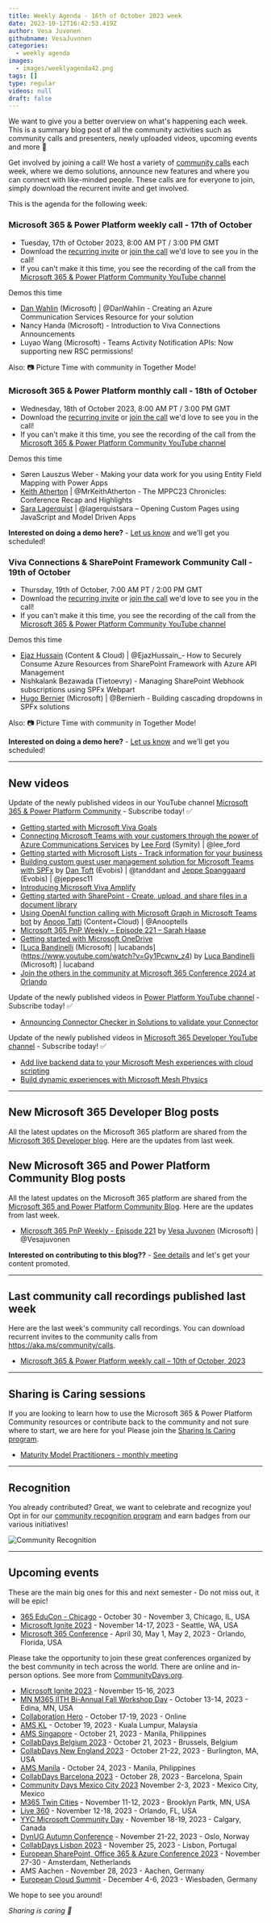 ```yaml
---
title: Weekly Agenda - 16th of October 2023 week
date: 2023-10-12T16:42:53.419Z
author: Vesa Juvonen
githubname: VesaJuvonen
categories:
  - weekly agenda
images:
  - images/weeklyagenda42.png
tags: []
type: regular
videos: null
draft: false
---
```


We want to give you a better overview on what's happening each week. This is a summary blog post of all the community activities such as community calls and presenters, newly uploaded videos, upcoming events and more 🚀

Get involved by joining a call! We host a variety of [community calls](https://aka.ms/community/calls) each week, where we demo solutions, announce new features and where you can connect with like-minded people. These calls are for everyone to join, simply download the recurrent invite and get involved.

This is the agenda for the following week:

### Microsoft 365 & Power Platform weekly call - 17th of October

* Tuesday, 17th of October 2023, 8:00 AM PT / 3:00 PM GMT
* Download the [recurring invite](https://aka.ms/m365-dev-call) or [join the call](https://aka.ms/m365-dev-call-join) we'd love to see you in the call!
* If you can't make it this time, you see the recording of the call from the [Microsoft 365 & Power Platform Community YouTube channel](https://www.youtube.com/playlist?list=PLR9nK3mnD-OUQOW86tT5dkCRQAVGY7DlH)

Demos this time


* [Dan Wahlin](https://twitter.com/DanWahlin) (Microsoft) | @DanWahlin - Creating an Azure Communication Services Resource for your solution
* Nancy Handa (Microsoft) - Introduction to Viva Connections Announcements
* Luyao Wang (Microsoft) - Teams Activity Notification APIs: Now supporting new RSC permissions!


Also: 📷 Picture Time with community in Together Mode!

### Microsoft 365 & Power Platform monthly call - 18th of October

* Wednesday, 18th of October 2023, 8:00 AM PT / 3:00 PM GMT
* Download the [recurring invite](https://aka.ms/m365-dev-call) or [join the call](https://aka.ms/m365-dev-call-join) we'd love to see you in the call!
* If you can't make it this time, you see the recording of the call from the [Microsoft 365 & Power Platform Community YouTube channel](https://www.youtube.com/playlist?list=PLR9nK3mnD-OUQOW86tT5dkCRQAVGY7DlH)

Demos this time

* Søren Lauszus Weber - Making your data work for you using Entity Field Mapping with Power Apps
* [Keith Atherton](https://twitter.com/MrKeithAtherton) | @MrKeithAtherton - The MPPC23 Chronicles: Conference Recap and Highlights
* [Sara Lagerquist](https://twitter.com/lagerquistsara) | @lagerquistsara – Opening Custom Pages using JavaScript and Model Driven Apps

**Interested on doing a demo here?** - [Let us know](https://aka.ms/community/request/demo) and we'll get you scheduled!


### Viva Connections & SharePoint Framework Community Call - 19th of October

* Thursday, 19th of October, 7:00 AM PT / 2:00 PM GMT
* Download the [recurring invite](https://aka.ms/spdev-spfx-call) or [join the call](https://aka.ms/spdev-spfx-call-join) we'd love to see you in the call!
* If you can't make it this time, you see the recording of the call from the [Microsoft 365 & Power Platform Community YouTube channel](https://www.youtube.com/watch?v=Sxrnc7gSw4A&list=PLR9nK3mnD-OXdcwfcHGsGr78nHWLRsv1x)

Demos this time

* [Ejaz Hussain](https://twitter.com/EjazHussain_) (Content & Cloud) | @EjazHussain_- How to Securely Consume Azure Resources from SharePoint Framework with Azure API Management
* Nishkalank Bezawada (Tietoevry) - Managing SharePoint Webhook subscriptions using SPFx Webpart
* [Hugo Bernier](https://twitter.com/bernierh) (Microsoft) | @Bernierh - Building cascading dropdowns in SPFx solutions


Also: 📷 Picture Time with community in Together Mode!

**Interested on doing a demo here?** - [Let us know](https://aka.ms/community/request/demo) and we'll get you scheduled!

---

## New videos

Update of the newly published videos in our YouTube channel [Microsoft 365 & Power Platform Community](https://www.youtube.com/channel/UC_mKdhw-V6CeCM7gTo_Iy7w) - Subscribe today! ✅

* [Getting started with Microsoft Viva Goals](https://www.youtube.com/watch?v=TA76ArtPOwg)
* [Connecting Microsoft Teams with your customers through the power of Azure Communications Services](https://www.youtube.com/watch?v=xmhFuMr0VCo) by [Lee Ford](https://twitter.com/lee_ford) (Symity) | @lee_ford
* [Getting started with Microsoft Lists - Track information for your business](https://www.youtube.com/watch?v=NKQyuWMMlOw)
* [Building custom guest user management solution for Microsoft Teams with SPFx](https://www.youtube.com/watch?v=ivFCcHGaq7Y) by [Dan Toft](https://twitter.com/tanddant) (Evobis) | @tanddant and [Jeppe Spanggaard](https://twitter.com/jeppesc11) (Evobis) | @jeppesc11
* [Introducing Microsoft Viva Amplify](https://www.youtube.com/watch?v=6axa1hfsxyI)
* [Getting started with SharePoint - Create, upload, and share files in a document library](https://www.youtube.com/watch?v=bFfDb9bZTH8)
* [Using OpenAI function calling with Microsoft Graph in Microsoft Teams bot](https://www.youtube.com/watch?v=CI9e9SmUVdE) by [Anoop Tatti](https://twitter.com/anooptells) (Content+Cloud) | @Anooptells
* [Microsoft 365 PnP Weekly – Episode 221 – Sarah Haase](https://www.youtube.com/watch?v=9YdU1v1dA18)
* [Getting started with Microsoft OneDrive](https://www.youtube.com/watch?v=CvoMOzyzpOc)
* [[Luca Bandinelli](https://github.com/lucaband) (Microsoft) | lucabands](https://www.youtube.com/watch?v=Gy1Pcwnv_z4) by [Luca Bandinelli](https://github.com/lucaband) (Microsoft) | lucaband
* [Join the others in the community at Microsoft 365 Conference 2024 at Orlando](https://www.youtube.com/watch?v=SNZ5_HhyI9w)


Update of the newly published videos in [Power Platform YouTube channel](https://www.youtube.com/@mspowerplatform) - Subscribe today! ✅

* [Announcing Connector Checker in Solutions to validate your Connector](https://www.youtube.com/watch?v=x7lWIItnDSQ)


Update of the newly published videos in [Microsoft 365 Developer YouTube channel](https://www.youtube.com/@Microsoft365Developer) - Subscribe today! ✅

* [Add live backend data to your Microsoft Mesh experiences with cloud scripting](https://www.youtube.com/watch?v=CiJbW6L6Zbk)
* [Build dynamic experiences with Microsoft Mesh Physics](https://www.youtube.com/watch?v=4e4dHc001Xg)

---

## New Microsoft 365 Developer Blog posts

All the latest updates on the Microsoft 365 platform are shared from the [Microsoft 365 Developer blog](https://devblogs.microsoft.com/microsoft365dev/). Here are the updates from last week.


## New Microsoft 365 and Power Platform Community Blog posts

All the latest updates on the Microsoft 365 platform are shared from the [Microsoft 365 and Power Platform Community Blog](https://pnp.github.io/blog/). Here are the updates from last week.

* [Microsoft 365 PnP Weekly - Episode 221](https://pnp.github.io/blog/microsoft-365-pnp-weekly/episode-221/) by [Vesa Juvonen](https://twitter.com/vesajuvonen) (Microsoft) | @Vesajuvonen

**Interested on contributing to this blog??** - [See details](https://pnp.github.io/blog/post/contribute-blog/) and let's get your content promoted.

---

## Last community call recordings published last week

Here are the last week's community call recordings. You can download recurrent invites to the community calls from https://aka.ms/community/calls.

* [Microsoft 365 & Power Platform weekly call – 10th of October, 2023](https://www.youtube.com/watch?v=jNo-sG5v33g)


---

## Sharing is Caring sessions

If you are looking to learn how to use the Microsoft 365 & Power Platform Community resources or contribute back to the community and not sure where to start, we are here for you! Please join the [Sharing Is Caring program](https://pnp.github.io/sharing-is-caring/).

* [Maturity Model Practitioners - monthly meeting](https://aka.ms/mm4m365/invite)

---

## Recognition

You already contributed? Great, we want to celebrate and recognize you! Opt in for our [community recognition program](https://pnp.github.io/recognitionprogram/) and earn badges from our various initiatives!

![Community Recognition](../images/community-recognition-2025.png)

---

## Upcoming events

These are the main big ones for this and next semester - Do not miss out, it will be epic!

* [365 EduCon - Chicago](https://365educon.com/Chicago/index.php) - October 30 - November 3,  Chicago, IL, USA
* [Microsoft Ignite 2023](https://ignite.microsoft.com/en-US/home) - November 14-17, 2023 - Seattle, WA, USA
* [Microsoft 365 Conference](https://m365conf.com/#!/) - April 30, May 1, May 2, 2023 - Orlando, Florida, USA

Please take the opportunity to join these great conferences organized by the best community in tech across the world. There are online and in-person options. See more from [CommunityDays.org](https://www.communitydays.org/).

* [Microsoft Ignite 2023](https://ignite.microsoft.com/) - November 15-16, 2023
* [MN M365 IITH Bi-Annual Fall Workshop Day](https://www.communitydays.org/event/2023-10-13/mn-m365-11th-bi-annual-fall-workshop-day) - October 13-14, 2023 - Edina, MN, USA
* [Collaboration Hero](https://www.communitydays.org/event/2023-10-17/collaboration-hero) - October 17-19, 2023 - Online
* [AMS KL](https://www.communitydays.org/event/2023-10-19/ams-kl) - October 19, 2023 - Kuala Lumpur, Malaysia
* [AMS Singapore](https://www.communitydays.org/event/2023-10-21/ams-singapore-23) - October 21, 2023 - Manila, Philippines
* [CollabDays Belgium 2023](https://www.collabdays.org/2023-belgium/) - October 21, 2023 - Brussels, Belgium
* [CollabDays New England 2023](https://www.collabdays.org/2023-ne/) - October 21-22, 2023 - Burlington, MA, USA
* [AMS Manila](https://www.communitydays.org/event/2023-10-24/ams-manila) - October 24, 2023 - Manila, Philippines
* [CollabDays Barcelona 2023](https://www.collabdays.org/2023-barcelona/) - October 28, 2023 - Barcelona, Spain
* [Community Days Mexico City 2023](https://www.communitydays.org/event/2023-11-02/community-days-mexico-city-2023)  November 2-3, 2023 - Mexico City, Mexico
* [M365 Twin Cities](https://www.communitydays.org/event/2023-11-11/m365-twin-cities) - November 11-12, 2023 - Brooklyn Partk, MN, USA
* [Live 360](https://www.communitydays.org/event/2023-11-12/live-360) - November 12-18, 2023 - Orlando, FL, USA
* [YYC Microsoft Community Day](https://www.communitydays.org/event/2023-11-18/yyc-microsoft-community-day) - November 18-19, 2023 - Calgary, Canada
* [DynUG Autumn Conference](https://www.communitydays.org/event/2023-11-21/dynug-autumn-conference) - November 21-22, 2023 - Oslo, Norway
* [CollabDays Lisbon 2023](https://www.collabdays.org/2023-lisbon/) - November 25, 2023 - Lisbon, Portugal
* [European SharePoint, Office 365 & Azure Conference 2023](https://www.sharepointeurope.com/) - November 27-30 - Amsterdam, Netherlands
* AMS Aachen - November 28, 2023 - Aachen, Germany
* [European Cloud Summit](https://www.cloudsummit.eu/) - December 4-6, 2023 - Wiesbaden, Germany

We hope to see you around!

_Sharing is caring 🧡_
